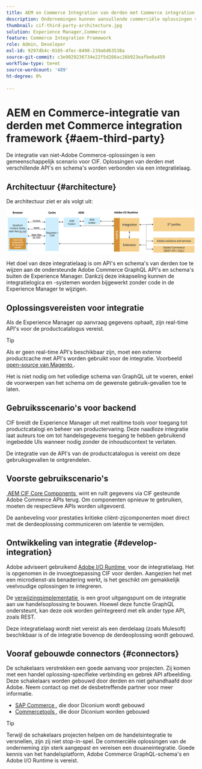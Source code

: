```yaml
---
title: AEM en Commerce Integration van derden met Commerce integration framework
description: Ondernemingen kunnen aanvullende commerciële oplossingen van derden nodig hebben om hun winkel te bedienen. Commerce integration framework (CIF) kan in dergelijke integratiescenario's worden gebruikt om een derdehandelsoplossing aan Adobe Experience Manager te verbinden gebruikend I/O Runtime.
thumbnail: cif-third-party-architecture.jpg
solution: Experience Manager,Commerce
feature: Commerce Integration Framework
role: Admin, Developer
exl-id: 9297db4c-0105-4fec-8498-239a6d63538a
source-git-commit: c3e9029236734e22f5d266ac26b923eafbe0a459
workflow-type: tm+mt
source-wordcount: '489'
ht-degree: 0%

---
```


# AEM en Commerce-integratie van derden met Commerce integration framework {#aem-third-party}

De integratie van niet-Adobe Commerce-oplossingen is een gemeenschappelijk scenario voor CIF. Oplossingen van derden met verschillende API&#39;s en schema&#39;s worden verbonden via een integratielaag.

## Architectuur {#architecture}

De architectuur ziet er als volgt uit:

![&#x200B; AEM niet-Magento/het Overzicht van de Architectuur van de derde partij &#x200B;](../assets//AEM_nonMagento_Architecture.png)

Het doel van deze integratielaag is om API&#39;s en schema&#39;s van derden toe te wijzen aan de ondersteunde Adobe Commerce GraphQL API&#39;s en schema&#39;s buiten de Experience Manager. Dankzij deze inkapseling kunnen de integratielogica en -systemen worden bijgewerkt zonder code in de Experience Manager te wijzigen.

## Oplossingsvereisten voor integratie

Als de Experience Manager op aanvraag gegevens ophaalt, zijn real-time API&#39;s voor de productcatalogus vereist.

>[!TIP]
>
>Als er geen real-time API&#39;s beschikbaar zijn, moet een externe productcache met API&#39;s worden gebruikt voor de integratie. Voorbeeld [&#x200B; open-source van Magento &#x200B;](https://business.adobe.com/products/magento/open-source.html).

Het is niet nodig om het volledige schema van GraphQL uit te voeren, enkel de voorwerpen van het schema om de gewenste gebruik-gevallen toe te laten.

## Gebruiksscenario&#39;s voor backend

CIF breidt de Experience Manager uit met realtime tools voor toegang tot productcatalogi en beheer van productervaring. Deze naadloze integratie laat auteurs toe om tot handelsgegevens toegang te hebben gebruikend ingebedde UIs wanneer nodig zonder de inhoudscontext te verlaten.

De integratie van de API&#39;s van de productcatalogus is vereist om deze gebruiksgevallen te ontgrendelen.

## Voorste gebruikscenario&#39;s

[&#x200B; AEM CIF Core Components &#x200B;](https://github.com/adobe/aem-core-cif-components) wint en ruilt gegevens via CIF gesteunde Adobe Commerce APIs terug. Om componenten opnieuw te gebruiken, moeten de respectieve APIs worden uitgevoerd.

De aanbeveling voor prestaties kritieke cliënt-zijcomponenten moet direct met de derdeoplossing communiceren om latentie te vermijden.

## Ontwikkeling van integratie {#develop-integration}

Adobe adviseert gebruikend [&#x200B; Adobe I/O Runtime &#x200B;](https://developer.adobe.com/apis/experienceplatform/runtime.html) voor de integratielaag. Het is opgenomen in de invoegtoepassing CIF voor derden. Aangezien het met een microdienst-als benadering werkt, is het geschikt om gemakkelijk veelvoudige oplossingen te integreren.

De [&#x200B; verwijzingsimplementatie &#x200B;](https://github.com/adobe/commerce-cif-graphql-integration-reference) is een groot uitgangspunt om de integratie aan uw handelsoplossing te bouwen. Hoewel deze functie GraphQL ondersteunt, kan deze ook worden geïntegreerd met elk ander type API, zoals REST.

Deze integratielaag wordt niet vereist als een derdelaag (zoals Mulesoft) beschikbaar is of de integratie bovenop de derdeoplossing wordt gebouwd.

## Vooraf gebouwde connectors {#connectors}

De schakelaars verstrekken een goede aanvang voor projecten. Zij komen met een handel oplossing-specifieke verbinding en gebrek API afbeelding. Deze schakelaars worden gebouwd door derden en niet gehandhaafd door Adobe. Neem contact op met de desbetreffende partner voor meer informatie.

* [&#x200B; SAP Commerce &#x200B;](https://github.com/diconium/commerce-cif-graphql-integration-hybris), die door Diconium wordt gebouwd
* [&#x200B; Commercetools &#x200B;](https://github.com/diconium/commerce-cif-graphql-integration-commercetool), die door Diconium worden gebouwd

>[!TIP]
>
>Terwijl de schakelaars projecten helpen om de handelsintegratie te versnellen, zijn zij niet stop-in-spel. De commerciële oplossingen van de onderneming zijn sterk aangepast en vereisen een douaneintegratie. Goede kennis van het handelsplatform, Adobe Commerce GraphQL-schema&#39;s en Adobe I/O Runtime is vereist.

